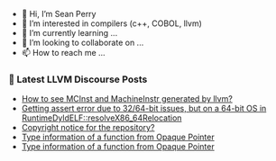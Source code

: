 - 👋 Hi, I’m Sean Perry
- 👀 I’m interested in compilers (c++, COBOL, llvm)
- 🌱 I’m currently learning ...
- 💞️ I’m looking to collaborate on ...
- 📫 How to reach me ...

<!---
s66perry/s66perry is a ✨ special ✨ repository because its `README.md` (this file) appears on your GitHub profile.
You can click the Preview link to take a look at your changes.
--->
### 📕 Latest LLVM Discourse Posts

<!-- DISCOURSE-LLVM:START -->
- [How to see MCInst and MachineInstr generated by llvm?](https://discourse.llvm.org/t/how-to-see-mcinst-and-machineinstr-generated-by-llvm/70585#post_2)
- [Getting assert error due to 32/64-bit issues, but on a 64-bit OS in RuntimeDyldELF::resolveX86_64Relocation](https://discourse.llvm.org/t/getting-assert-error-due-to-32-64-bit-issues-but-on-a-64-bit-os-in-runtimedyldelf-resolvex86-64relocation/70595#post_4)
- [Copyright notice for the repository?](https://discourse.llvm.org/t/copyright-notice-for-the-repository/70597#post_1)
- [Type information of a function from Opaque Pointer](https://discourse.llvm.org/t/type-information-of-a-function-from-opaque-pointer/70593#post_9)
- [Type information of a function from Opaque Pointer](https://discourse.llvm.org/t/type-information-of-a-function-from-opaque-pointer/70593#post_8)
<!-- DISCOURSE-LLVM:END -->
